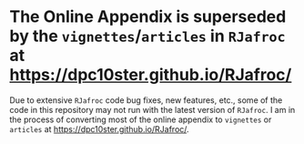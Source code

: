 # The Online Appendix is superseded by the `vignettes`/`articles` in `RJafroc` at https://dpc10ster.github.io/RJafroc/

Due to extensive `RJafroc` code bug fixes, new features, etc., some of the code in this repository may not run with the latest version of `RJafroc`. I am in the process of converting most of the online appendix to `vignettes` or `articles` at https://dpc10ster.github.io/RJafroc/.  
